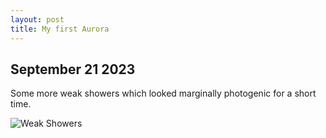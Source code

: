 ```yaml
---
layout: post
title: My first Aurora
---
```

## September 21 2023
<p>Some more weak showers which looked marginally photogenic for a short time.</p>
<img src="/assets/images/blog/P1040106.jpg" alt="Weak Showers">
